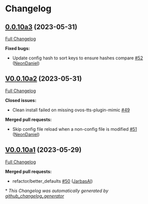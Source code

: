 # Changelog

## [0.0.10a3](https://github.com/OpenVoiceOS/ovos-config/tree/0.0.10a3) (2023-05-31)

[Full Changelog](https://github.com/OpenVoiceOS/ovos-config/compare/V0.0.10a2...0.0.10a3)

**Fixed bugs:**

- Update config hash to sort keys to ensure hashes compare [\#52](https://github.com/OpenVoiceOS/ovos-config/pull/52) ([NeonDaniel](https://github.com/NeonDaniel))

## [V0.0.10a2](https://github.com/OpenVoiceOS/ovos-config/tree/V0.0.10a2) (2023-05-31)

[Full Changelog](https://github.com/OpenVoiceOS/ovos-config/compare/V0.0.10a1...V0.0.10a2)

**Closed issues:**

- Clean install failed on missing ovos-tts-plugin-mimic [\#49](https://github.com/OpenVoiceOS/ovos-config/issues/49)

**Merged pull requests:**

- Skip config file reload when a non-config file is modified [\#51](https://github.com/OpenVoiceOS/ovos-config/pull/51) ([NeonDaniel](https://github.com/NeonDaniel))

## [V0.0.10a1](https://github.com/OpenVoiceOS/ovos-config/tree/V0.0.10a1) (2023-05-29)

[Full Changelog](https://github.com/OpenVoiceOS/ovos-config/compare/V0.0.9...V0.0.10a1)

**Merged pull requests:**

- refactor/better\_defaults [\#50](https://github.com/OpenVoiceOS/ovos-config/pull/50) ([JarbasAl](https://github.com/JarbasAl))



\* *This Changelog was automatically generated by [github_changelog_generator](https://github.com/github-changelog-generator/github-changelog-generator)*

